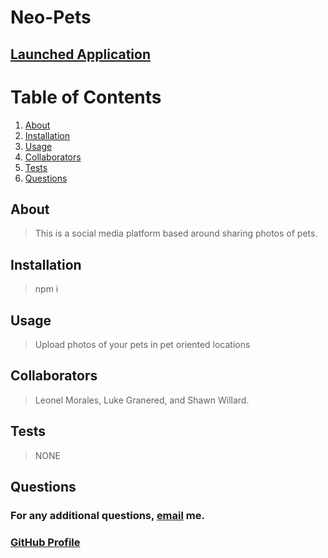 # Neo-Pets

  ## 

  ## [Launched Application](https://whispering-waters-28062.herokuapp.com/)

  # Table of Contents

  1. [About](#About)
  2. [Installation](#Installation)
  3. [Usage](#Usage)
  4. [Collaborators](#Collaborators)
  5. [Tests](#Tests)
  6. [Questions](#Questions)

  ##  <a id="About">About</a>

  > This is a social media platform based around sharing photos of pets.

  ##  <a id="Installation">Installation</a>

  > npm i

  ##  <a id="Usage">Usage</a>
  
  > Upload photos of your pets in pet oriented locations

  ##  <a id="Collaborators">Collaborators</a>
  
  > Leonel Morales, Luke Granered, and Shawn Willard.

  ##  <a id="Tests">Tests</a>

  > NONE

  ##  <a id="Questions">Questions</a>

  ### For any additional questions, [email](mailto:lukejgranered@gmail.com) me.

  ### [GitHub Profile](https://github.com/shawnmwillard/neo-pets)
 


